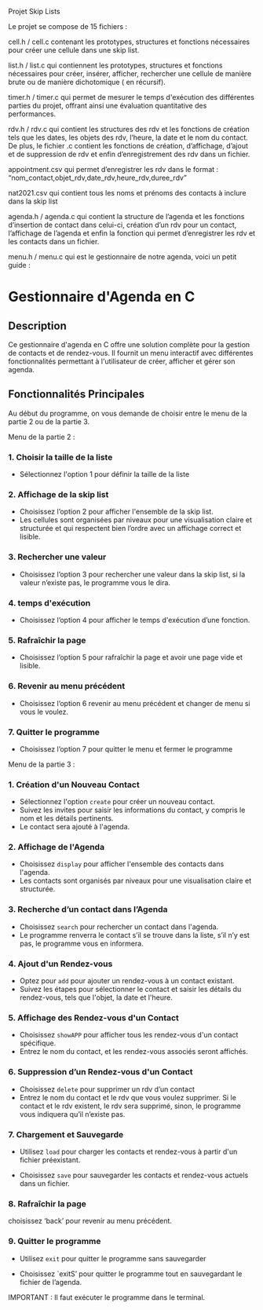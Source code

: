 Projet Skip Lists 

Le projet se compose de 15 fichiers : 

cell.h / cell.c contenant les prototypes, structures et fonctions nécessaires pour créer une cellule dans une skip list. 

list.h / list.c qui contiennent les prototypes, structures et fonctions nécessaires pour créer, insérer, afficher, rechercher une cellule de manière brute ou de manière dichotomique ( en récursif). 

timer.h / timer.c qui permet de mesurer le temps d'exécution des différentes parties du projet, offrant ainsi une évaluation quantitative des performances.  

rdv.h / rdv.c qui contient les structures des rdv et les fonctions de création tels que les dates, les objets des rdv, l’heure, la date et le nom du contact. De plus, le fichier .c contient les fonctions de création, d’affichage, d’ajout et de suppression de rdv et enfin d’enregistrement des rdv dans un fichier. 

appointment.csv qui permet d’enregistrer les rdv dans le format : 
“nom_contact,objet_rdv,date_rdv,heure_rdv,duree_rdv” 

nat2021.csv qui contient tous les noms et prénoms des contacts à inclure dans la skip list 

agenda.h / agenda.c qui contient la structure de l’agenda et les fonctions d’insertion de contact dans celui-ci, création d’un rdv pour un contact, l’affichage de l’agenda et enfin la fonction qui permet d’enregistrer les rdv et les contacts dans un fichier. 

menu.h / menu.c qui est le gestionnaire de notre agenda, voici un petit guide : 

# Gestionnaire d'Agenda en C

## Description
Ce gestionnaire d'agenda en C offre une solution complète pour la gestion de contacts et de rendez-vous. Il fournit un menu interactif avec différentes fonctionnalités permettant à l'utilisateur de créer, afficher et gérer son agenda.

## Fonctionnalités Principales

Au début du programme, on vous demande de choisir entre le menu de la partie 2 ou de la partie 3. 



Menu de la partie 2 : 

### 1. Choisir la taille de la liste
- Sélectionnez l'option 1 pour définir la taille de la liste 

### 2. Affichage de la skip list
- Choisissez l’option 2 pour afficher l'ensemble de la skip list. 
- Les cellules sont organisées par niveaux pour une visualisation claire et structurée et qui respectent bien l’ordre avec un affichage correct et lisible. 

### 3. Rechercher une valeur 
- Choisissez l’option 3 pour rechercher une valeur dans la skip list, si la valeur n’existe pas, le programme vous le dira. 

### 4. temps d'exécution 
- Choisissez l’option 4 pour afficher le temps d'exécution d’une fonction. 

### 5. Rafraîchir la page
- Choisissez l’option 5 pour rafraîchir la page et avoir une page vide et lisible. 

 ### 6. Revenir au menu précédent 
- Choisissez l’option 6 revenir au menu précédent et changer de menu si vous le voulez. 

 ### 7. Quitter le programme
- Choisissez l’option 7 pour quitter le menu et fermer le programme


 





Menu de la partie 3 : 

### 1. Création d'un Nouveau Contact
- Sélectionnez l'option `create` pour créer un nouveau contact.
- Suivez les invites pour saisir les informations du contact, y compris le nom et les détails pertinents.
- Le contact sera ajouté à l'agenda.

### 2. Affichage de l'Agenda
- Choisissez `display` pour afficher l'ensemble des contacts dans l'agenda.
- Les contacts sont organisés par niveaux pour une visualisation claire et structurée.

### 3. Recherche d’un contact dans l’Agenda
- Choisissez `search` pour rechercher un contact dans l'agenda.
- Le programme renverra le contact s’il se trouve dans la liste, s’il n’y est pas, le programme vous en informera. 

### 4. Ajout d'un Rendez-vous
- Optez pour `add` pour ajouter un rendez-vous à un contact existant.
- Suivez les étapes pour sélectionner le contact et saisir les détails du rendez-vous, tels que l'objet, la date et l'heure.

### 5. Affichage des Rendez-vous d'un Contact
- Choisissez `showAPP` pour afficher tous les rendez-vous d'un contact spécifique.
- Entrez le nom du contact, et les rendez-vous associés seront affichés.

### 6. Suppression d’un Rendez-vous d'un Contact
- Choisissez `delete` pour supprimer un rdv d’un contact
- Entrez le nom du contact et le rdv que vous voulez supprimer. Si le contact et le rdv existent, le rdv sera supprimé, sinon, le programme vous indiquera qu’il n’existe pas. 

### 7. Chargement et Sauvegarde

- Utilisez `load` pour charger les contacts et rendez-vous à partir d'un fichier préexistant.

- Choisissez `save` pour sauvegarder les contacts et rendez-vous actuels dans un fichier.

### 8. Rafraîchir la page  

choisissez ‘back’ pour revenir au menu précédent. 

### 9. Quitter le programme 

- Utilisez `exit` pour quitter le programme sans sauvegarder 

- Choisissez `exitS’ pour quitter le programme tout en sauvegardant le fichier de l’agenda. 

IMPORTANT : Il faut exécuter le programme dans le terminal.  

